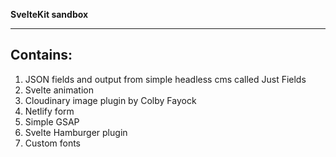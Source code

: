 
**SvelteKit sandbox**

---

## Contains:

1. JSON fields and output from simple headless cms called Just Fields
2. Svelte animation
3. Cloudinary image plugin by Colby Fayock
4. Netlify form
5. Simple GSAP 
6. Svelte Hamburger plugin
7. Custom fonts 



